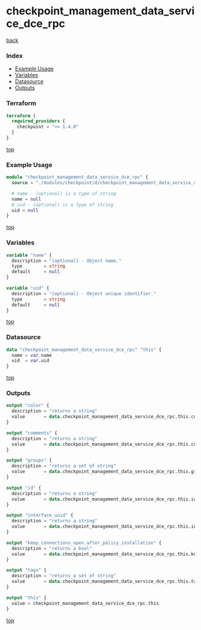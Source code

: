# checkpoint_management_data_service_dce_rpc

[back](../checkpoint.md)

### Index

- [Example Usage](#example-usage)
- [Variables](#variables)
- [Datasource](#datasource)
- [Outputs](#outputs)

### Terraform

```terraform
terraform {
  required_providers {
    checkpoint = ">= 1.4.0"
  }
}
```

[top](#index)

### Example Usage

```terraform
module "checkpoint_management_data_service_dce_rpc" {
  source = "./modules/checkpoint/d/checkpoint_management_data_service_dce_rpc"

  # name - (optional) is a type of string
  name = null
  # uid - (optional) is a type of string
  uid = null
}
```

[top](#index)

### Variables

```terraform
variable "name" {
  description = "(optional) - Object name."
  type        = string
  default     = null
}

variable "uid" {
  description = "(optional) - Object unique identifier."
  type        = string
  default     = null
}
```

[top](#index)

### Datasource

```terraform
data "checkpoint_management_data_service_dce_rpc" "this" {
  name = var.name
  uid  = var.uid
}
```

[top](#index)

### Outputs

```terraform
output "color" {
  description = "returns a string"
  value       = data.checkpoint_management_data_service_dce_rpc.this.color
}

output "comments" {
  description = "returns a string"
  value       = data.checkpoint_management_data_service_dce_rpc.this.comments
}

output "groups" {
  description = "returns a set of string"
  value       = data.checkpoint_management_data_service_dce_rpc.this.groups
}

output "id" {
  description = "returns a string"
  value       = data.checkpoint_management_data_service_dce_rpc.this.id
}

output "interface_uuid" {
  description = "returns a string"
  value       = data.checkpoint_management_data_service_dce_rpc.this.interface_uuid
}

output "keep_connections_open_after_policy_installation" {
  description = "returns a bool"
  value       = data.checkpoint_management_data_service_dce_rpc.this.keep_connections_open_after_policy_installation
}

output "tags" {
  description = "returns a set of string"
  value       = data.checkpoint_management_data_service_dce_rpc.this.tags
}

output "this" {
  value = checkpoint_management_data_service_dce_rpc.this
}
```

[top](#index)